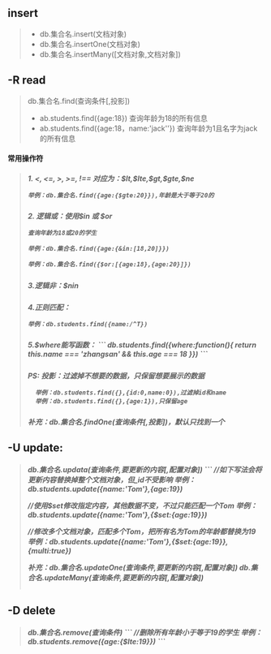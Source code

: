 ## insert
> * db.集合名.insert(文档对象)
> * db.集合名.insertOne(文档对象)
> * db.集合名.insertMany([文档对象,文档对象])

## -R read
> db.集合名.find(查询条件[,投影])
> * ab.students.find({age:18}) 查询年龄为18的所有信息
> * ab.students.find({age:18，name:'jack''}) 查询年龄为1且名字为jack的所有信息

#### 常用操作符
> <h5>1. <, <=, >, >=, !==  对应为：$lt,$lte,$gt,$gte,$ne
> 
> `举例：db.集合名.find({age:{$gte:20}}),年龄是大于等于20的`
> <h5>2. 逻辑或：使用$in 或 $or
>
> `查询年龄为18或20的学生`
> 
> `举例：db.集合名.find({age:{&in:[18,20]}})`
> 
> `举例：db.集合名.find({$or:[{age:18},{age:20}]})`    
> <h5>3.逻辑非：$nin
> <h5>4.正则匹配：
> 
> `举例：db.students.find({name:/^T})`
> <h5>5.$where能写函数：
> ```
>  db.students.find({where:function(){
>         return this.name === 'zhangsan' && this.age === 18
>  }})
> ```
> 
> <h5>PS: 投影：过滤掉不想要的数据，只保留想要展示的数据
>
>       举例：db.students.find({},{id:0,name:0}),过滤掉id和name
>       举例：db.students.find({},{age:1}),只保留age
> <h5>补充：db.集合名.findOne(查询条件[,投影])，默认只找到一个

## -U update:

> <h5>db.集合名.updata(查询条件,要更新的内容[,配置对象])
> ```
> //如下写法会将更新内容替换掉整个文档对象，但_id不受影响
>       举例：db.students.update({name:'Tom'},{age:19})
> 
> //使用$set修改指定内容，其他数据不变，不过只能匹配一个Tom
>       举例：db.students.update({name:'Tom'},{$set:{age:19}})
> 
> //修改多个文档对象，匹配多个Tom，把所有名为Tom的年龄都替换为19
>       举例：db.students.update({name:'Tom'},{$set:{age:19}},{multi:true})
> 
> 补充：db.集合名.updateOne(查询条件,要更新的内容[,配置对象])
>      db.集合名.updateMany(查询条件,要更新的内容[,配置对象])
> ```

## -D delete

> <h5>db.集合名.remove(查询条件)
> ```
> //删除所有年龄小于等于19的学生
>       举例：db.students.remove({age:{$lte:19}})
> ```
 